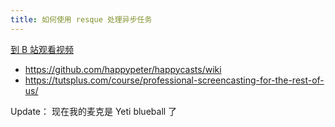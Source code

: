 ```yaml
---
title: 如何使用 resque 处理异步任务
---
```


[到 B 站观看视频](https://www.bilibili.com/video/av97036496?from=search&seid=8709012482286626831)


- <https://github.com/happypeter/happycasts/wiki>
- <https://tutsplus.com/course/professional-screencasting-for-the-rest-of-us/>

Update： 现在我的麦克是 Yeti blueball 了
